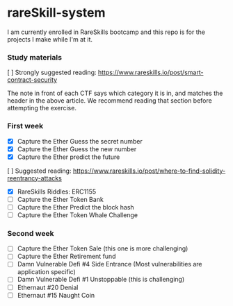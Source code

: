 # rareSkill-system
I am currently enrolled in RareSkills bootcamp and this repo is for the projects I make while I'm at it.

### Study materials

[ ] Strongly suggested reading: https://www.rareskills.io/post/smart-contract-security

The note in front of each CTF says which category it is in, and matches the header in the above article. We recommend reading that section before attempting the exercise.

### First week

- [X]  Capture the Ether Guess the secret number
- [X]  Capture the Ether Guess the new number
- [X]  Capture the Ether predict the future

[ ] Suggested reading: https://www.rareskills.io/post/where-to-find-solidity-reentrancy-attacks

- [X]  RareSkills Riddles: ERC1155
- [ ]  Capture the Ether Token Bank
- [ ]  Capture the Ether Predict the block hash
- [ ]  Capture the Ether Token Whale Challenge

### Second week

- [ ]  Capture the Ether Token Sale (this one is more challenging)
- [ ]  Capture the Ether Retirement fund
- [ ]  Damn Vulnerable Defi #4 Side Entrance (Most vulnerabilities are application specific)
- [ ]  Damn Vulnerable Defi #1 Unstoppable (this is challenging)
- [ ]  Ethernaut #20 Denial
- [ ]  Ethernaut #15 Naught Coin